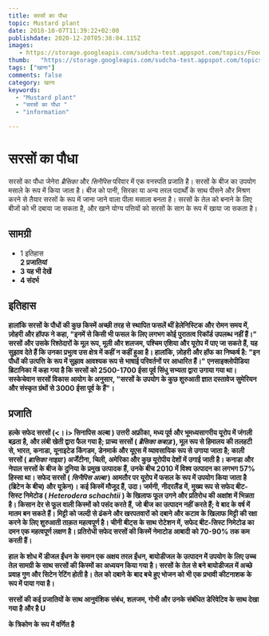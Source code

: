 ```yaml
---
title: सरसों का पौधा 
topic: Mustard plant
date: 2018-10-07T11:39:22+02:00
publishdate: 2020-12-20T05:38:04.115Z
images: 
   - https://storage.googleapis.com/sudcha-test.appspot.com/topics/Food/mustard_plant/1.jpeg
thumb:   "https://storage.googleapis.com/sudcha-test.appspot.com/topics/Food/mustard_plant/thumb.jpeg"
tags: ["खाना"]
comments: false
category: खाना
keywords: 
  - "Mustard plant"
  - "सरसों का पौधा "
  - "information"

---
```

<h1> सरसों का पौधा </h1> <p> सरसों का पौधा जेनेरा <i> ब्रैसिका </i> और <i> सिनैपिस </i> परिवार में एक वनस्पति प्रजाति है। सरसों के बीज का उपयोग मसाले के रूप में किया जाता है। बीज को पानी, सिरका या अन्य तरल पदार्थों के साथ पीसने और मिश्रण करने से तैयार सरसों के रूप में जाना जाने वाला पीला मसाला बनता है। सरसों के तेल को बनाने के लिए बीजों को भी दबाया जा सकता है, और खाने योग्य पत्तियों को सरसों के साग के रूप में खाया जा सकता है। </p> <h2> सामग्री </h2> <ul> <li> 1 इतिहास </li> <b> 2 प्रजातियां </li> <li> 3 यह भी देखें </li> <li> 4 संदर्भ </li> </ul> <h2> इतिहास </h2> <p> हालांकि सरसों के पौधों की कुछ किस्में अच्छी तरह से स्थापित फसलें थीं हेलेनिस्टिक और रोमन समय में, ज़ोहरी और हॉपफ ने कहा, "इनमें से किसी भी फसल के लिए लगभग कोई पुरातत्व रिकॉर्ड उपलब्ध नहीं हैं।" सरसों और उसके रिश्तेदारों के मूल रूप, मूली और शलजम, पश्चिम एशिया और यूरोप में पाए जा सकते हैं, यह सुझाव देते हैं कि उनका प्रभुत्व उस क्षेत्र में कहीं न कहीं हुआ है। हालांकि, ज़ोहरी और हॉफ का निष्कर्ष है: "इन पौधों की उत्पत्ति के रूप में सुझाव आवश्यक रूप से भाषाई परिवर्तनों पर आधारित हैं।" एनसाइक्लोपीडिया ब्रिटानिका में कहा गया है कि सरसों को 2500-1700 ईसा पूर्व सिंधु सभ्यता द्वारा उगाया गया था। सस्केचेवान सरसों विकास आयोग के अनुसार, "सरसों के उपयोग के कुछ शुरुआती ज्ञात दस्तावेज सुमेरियन और संस्कृत ग्रंथों से 3000 ईसा पूर्व के हैं"। </p> <h2> प्रजाति </h2 <p> हल्के सफेद सरसों (<। i> सिनापिस अल्बा </i>) उत्तरी अफ्रीका, मध्य पूर्व और भूमध्यसागरीय यूरोप में जंगली बढ़ता है, और लंबी खेती द्वारा फैल गया है; प्राच्य सरसों (<i> ब्रैसिका कबाड़ </i>), मूल रूप से हिमालय की तलहटी से, भारत, कनाडा, यूनाइटेड किंगडम, डेनमार्क और यूएस में व्यावसायिक रूप से उगाया जाता है; काली सरसों (<i> ब्रासिका नाइग्रा </i>) अर्जेंटीना, चिली, अमेरिका और कुछ यूरोपीय देशों में उगाई जाती है। कनाडा और नेपाल सरसों के बीज के दुनिया के प्रमुख उत्पादक हैं, उनके बीच 2010 में विश्व उत्पादन का लगभग 57% हिस्सा था। सफेद सरसों (<i> सिनैपिस अल्बा </i>) आमतौर पर यूरोप में फसल के रूप में उपयोग किया जाता है (ब्रिटेन के बीच) और यूक्रेन)। कई किस्में मौजूद हैं, उदा। जर्मनी, नीदरलैंड में, मुख्य रूप से सफेद बीट-सिस्ट निमेटोड (<i> Heterodera schachtii </i>) के खिलाफ फूल उगने और प्रतिरोध की अक्षांश में भिन्नता है। किसान देर से फूल वाली किस्मों को पसंद करते हैं, जो बीज का उत्पादन नहीं करते हैं; वे बाद के वर्ष में मातम बन सकते हैं। मिट्टी को जल्दी से ढंकने और खरपतवारों को दबाने और कटाव के खिलाफ मिट्टी की रक्षा करने के लिए शुरुआती ताक़त महत्वपूर्ण है। चीनी बीट्स के साथ रोटेशन में, सफेद बीट-सिस्ट निमेटोड का दमन एक महत्वपूर्ण लक्षण है। प्रतिरोधी सफेद सरसों की किस्में नेमाटोड आबादी को 70-90% तक कम करती हैं। </p> <p> हाल के शोध में डीजल ईंधन के समान एक अक्षय तरल ईंधन, बायोडीजल के उत्पादन में उपयोग के लिए उच्च तेल सामग्री के साथ सरसों की किस्मों का अध्ययन किया गया है। सरसों के तेल से बने बायोडीजल में अच्छे प्रवाह गुण और सिटेन रेटिंग होती है। तेल को दबाने के बाद बचे हुए भोजन को भी एक प्रभावी कीटनाशक के रूप में पाया गया है। </p> <p> सरसों की कई प्रजातियों के साथ आनुवंशिक संबंध, शलजम, गोभी और उनके संबंधित डेरिवेटिव के साथ देखा गया है और है U </p> के त्रिकोण के रूप में वर्णित है 